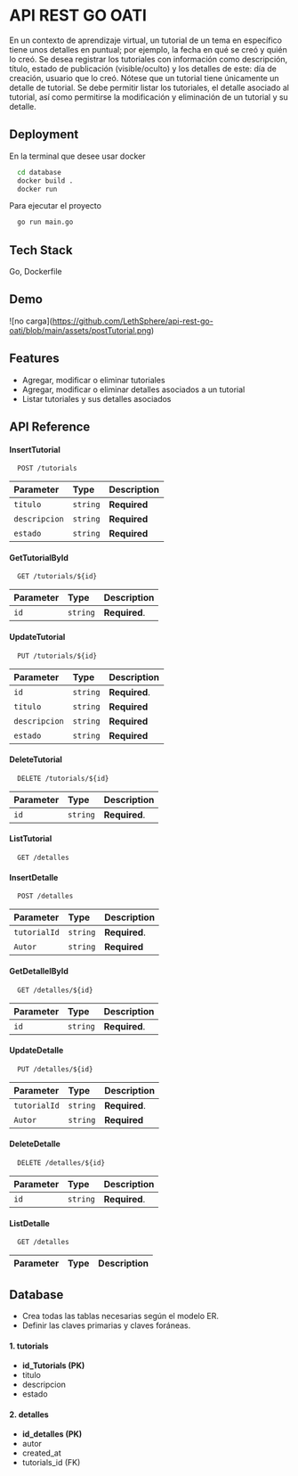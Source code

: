 
# API REST GO OATI

En un contexto de aprendizaje virtual, un tutorial de un tema en
específico tiene unos detalles en puntual; por ejemplo, la fecha en qué se creó y
quién lo creó. Se desea registrar los tutoriales con información como
descripción, título, estado de publicación (visible/oculto) y los detalles de este:
día de creación, usuario que lo creó. Nótese que un tutorial tiene únicamente un
detalle de tutorial. Se debe permitir listar los tutoriales, el detalle asociado al
tutorial, así como permitirse la modificación y eliminación de un tutorial y su
detalle.



## Deployment

En la terminal que desee usar docker

```bash
  cd database
  docker build . 
  docker run 
```
Para ejecutar el proyecto

```bash
  go run main.go
```
## Tech Stack

 Go, Dockerfile



## Demo

<span>![</span><span>no carga</span><span>]</span><span>(</span><span>https://github.com/LethSphere/api-rest-go-oati/blob/main/assets/postTutorial.png</span><span>)</span>


## Features

- Agregar, modificar o eliminar tutoriales
- Agregar, modificar o eliminar detalles asociados a un tutorial
- Listar tutoriales y sus detalles asociados

## API Reference


#### InsertTutorial

```http
  POST /tutorials
```

| Parameter | Type     | Description                |
| :-------- | :------- | :------------------------- |
| `titulo` | `string` | **Required** |
| `descripcion` | `string` | **Required** |
| `estado` | `string` | **Required** |

#### GetTutorialById

```http
  GET /tutorials/${id}
```

| Parameter | Type     | Description                       |
| :-------- | :------- | :-------------------------------- |
| `id`      | `string` | **Required**.  |


#### UpdateTutorial

```http
  PUT /tutorials/${id}
```

| Parameter | Type     | Description                       |
| :-------- | :------- | :-------------------------------- |
| `id`      | `string` | **Required**.  |
| `titulo` | `string` | **Required** |
| `descripcion` | `string` | **Required** |
| `estado` | `string` | **Required** |

#### DeleteTutorial

```http
  DELETE /tutorials/${id}
```

| Parameter | Type     | Description                       |
| :-------- | :------- | :-------------------------------- |
| `id`      | `string` | **Required**.  |

#### ListTutorial

```http
  GET /detalles
```

#### InsertDetalle

```http
  POST /detalles
```

| Parameter | Type     | Description                |
| :-------- | :------- | :------------------------- |
| `tutorialId`      | `string` | **Required**.  |
| `Autor` | `string` | **Required** |

#### GetDetallelById

```http
  GET /detalles/${id}
```

| Parameter | Type     | Description                       |
| :-------- | :------- | :-------------------------------- |
| `id`      | `string` | **Required**.  |


#### UpdateDetalle

```http
  PUT /detalles/${id}
```

| Parameter | Type     | Description                       |
| :-------- | :------- | :-------------------------------- |
| `tutorialId`      | `string` | **Required**.  |
| `Autor` | `string` | **Required** |

#### DeleteDetalle

```http
  DELETE /detalles/${id}
```

| Parameter | Type     | Description                       |
| :-------- | :------- | :-------------------------------- |
| `id`      | `string` | **Required**.  |

#### ListDetalle

```http
  GET /detalles
```

| Parameter | Type     | Description                       |
| :-------- | :------- | :-------------------------------- |




## Database
- Crea todas las tablas necesarias según el modelo ER.
- Definir las claves primarias y claves foráneas.

#### 1. tutorials

- **id_Tutorials (PK)**
- titulo 
- descripcion 
- estado 


#### 2. detalles
- **id_detalles (PK)**
- autor 
- created_at 
- tutorials_id (FK)
